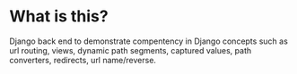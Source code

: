 # What is this?
Django back end to demonstrate compentency in Django concepts such as url routing, views, dynamic path segments, captured values, path converters, redirects, url name/reverse.
